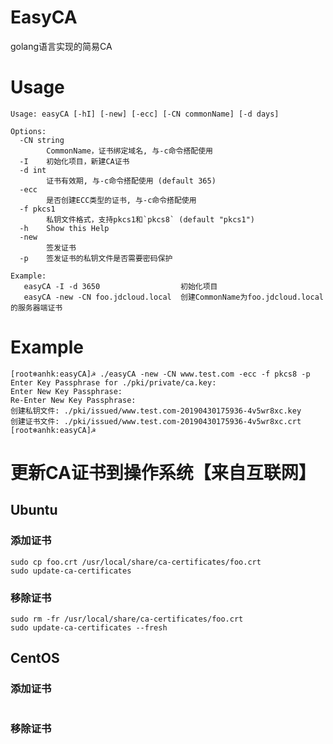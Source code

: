 # EasyCA
golang语言实现的简易CA

# Usage
```
Usage: easyCA [-hI] [-new] [-ecc] [-CN commonName] [-d days]

Options:
  -CN string
    	CommonName，证书绑定域名, 与-c命令搭配使用
  -I	初始化项目，新建CA证书
  -d int
    	证书有效期, 与-c命令搭配使用 (default 365)
  -ecc
    	是否创建ECC类型的证书, 与-c命令搭配使用
  -f pkcs1
    	私钥文件格式，支持pkcs1和`pkcs8` (default "pkcs1")
  -h	Show this Help
  -new
    	签发证书
  -p	签发证书的私钥文件是否需要密码保护

Example:
   easyCA -I -d 3650                  初始化项目
   easyCA -new -CN foo.jdcloud.local  创建CommonName为foo.jdcloud.local的服务器端证书

```

# Example
```
[root❄anhk:easyCA]☭ ./easyCA -new -CN www.test.com -ecc -f pkcs8 -p
Enter Key Passphrase for ./pki/private/ca.key:
Enter New Key Passphrase: 
Re-Enter New Key Passphrase: 
创建私钥文件: ./pki/issued/www.test.com-20190430175936-4v5wr8xc.key
创建证书文件: ./pki/issued/www.test.com-20190430175936-4v5wr8xc.crt
[root❄anhk:easyCA]☭

```

# 更新CA证书到操作系统【来自互联网】

## Ubuntu
### 添加证书
```
sudo cp foo.crt /usr/local/share/ca-certificates/foo.crt
sudo update-ca-certificates
```
### 移除证书
```
sudo rm -fr /usr/local/share/ca-certificates/foo.crt
sudo update-ca-certificates --fresh
```

## CentOS
### 添加证书
```
```
### 移除证书
```
```
